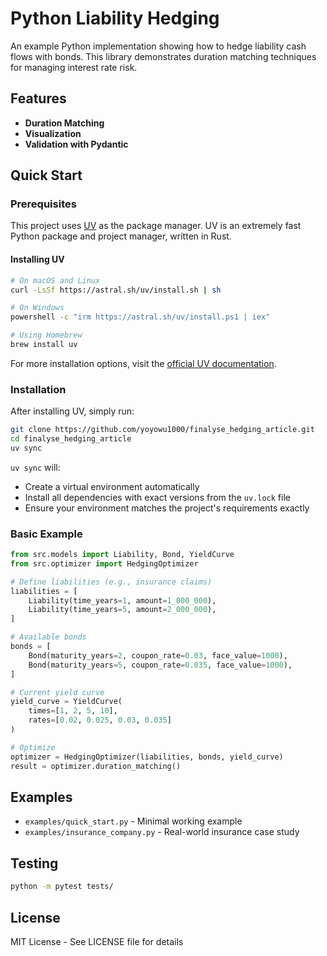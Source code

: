 # Python Liability Hedging

An example Python implementation showing how to hedge liability cash flows with bonds. This library demonstrates duration matching techniques for managing interest rate risk.

## Features

- **Duration Matching**
- **Visualization**
- **Validation with Pydantic**

## Quick Start

### Prerequisites

This project uses [UV](https://docs.astral.sh/uv/) as the package manager. UV is an extremely fast Python package and project manager, written in Rust.

#### Installing UV

```bash
# On macOS and Linux
curl -LsSf https://astral.sh/uv/install.sh | sh

# On Windows
powershell -c "irm https://astral.sh/uv/install.ps1 | iex"

# Using Homebrew
brew install uv
```

For more installation options, visit the [official UV documentation](https://docs.astral.sh/uv/).

### Installation

After installing UV, simply run:

```bash
git clone https://github.com/yoyowu1000/finalyse_hedging_article.git
cd finalyse_hedging_article
uv sync
```

`uv sync` will:

- Create a virtual environment automatically
- Install all dependencies with exact versions from the `uv.lock` file
- Ensure your environment matches the project's requirements exactly

### Basic Example

```python
from src.models import Liability, Bond, YieldCurve
from src.optimizer import HedgingOptimizer

# Define liabilities (e.g., insurance claims)
liabilities = [
    Liability(time_years=1, amount=1_000_000),
    Liability(time_years=5, amount=2_000_000),
]

# Available bonds
bonds = [
    Bond(maturity_years=2, coupon_rate=0.03, face_value=1000),
    Bond(maturity_years=5, coupon_rate=0.035, face_value=1000),
]

# Current yield curve
yield_curve = YieldCurve(
    times=[1, 2, 5, 10],
    rates=[0.02, 0.025, 0.03, 0.035]
)

# Optimize
optimizer = HedgingOptimizer(liabilities, bonds, yield_curve)
result = optimizer.duration_matching()
```

## Examples

- `examples/quick_start.py` - Minimal working example
- `examples/insurance_company.py` - Real-world insurance case study

## Testing

```bash
python -m pytest tests/
```

## License

MIT License - See LICENSE file for details
